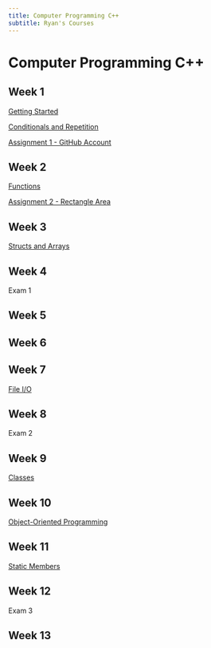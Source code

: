```yaml
---
title: Computer Programming C++
subtitle: Ryan's Courses
---
```


# Computer Programming C++

## Week 1

[Getting Started](/appel/computer-programming-cpp/getting-started)

[Conditionals and Repetition](/appel/computer-programming-cpp/conditionals-and-repetition)

[Assignment 1 - GitHub Account](/appel/computer-programming-cpp/assignments/github-account)

## Week 2

[Functions](/appel/computer-programming-cpp/functions)

[Assignment 2 - Rectangle Area](/appel/computer-programming-cpp/assignments/rectangle-area)

## Week 3

[Structs and Arrays](/appel/computer-programming-cpp/structs-and-arrays)


## Week 4

Exam 1

## Week 5


## Week 6


## Week 7

[File I/O](/appel/computer-programming-cpp/file-io)

## Week 8

Exam 2

## Week 9

[Classes](/appel/computer-programming-cpp/classes)

## Week 10

[Object-Oriented Programming](/appel/computer-programming-cpp/object-oriented-programming)

## Week 11

[Static Members](/appel/computer-programming-cpp/static-members)

## Week 12

Exam 3

## Week 13
